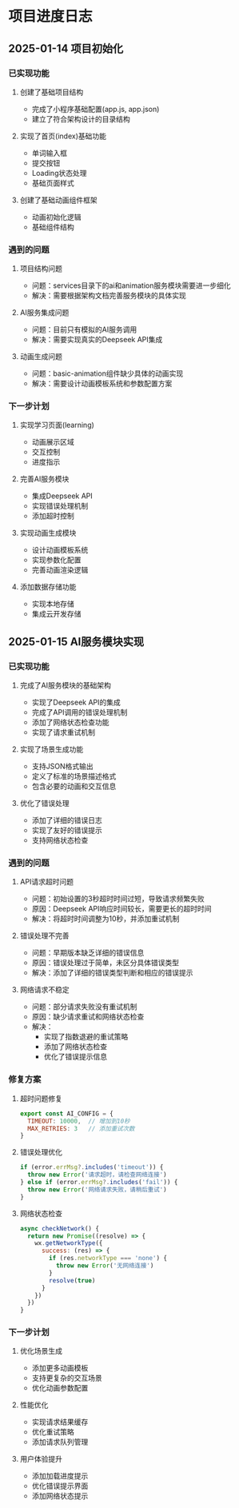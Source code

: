 # 项目进度日志

## 2025-01-14 项目初始化

### 已实现功能
1. 创建了基础项目结构
   - 完成了小程序基础配置(app.js, app.json)
   - 建立了符合架构设计的目录结构
   
2. 实现了首页(index)基础功能
   - 单词输入框
   - 提交按钮
   - Loading状态处理
   - 基础页面样式

3. 创建了基础动画组件框架
   - 动画初始化逻辑
   - 基础组件结构

### 遇到的问题
1. 项目结构问题
   - 问题：services目录下的ai和animation服务模块需要进一步细化
   - 解决：需要根据架构文档完善服务模块的具体实现

2. AI服务集成问题
   - 问题：目前只有模拟的AI服务调用
   - 解决：需要实现真实的Deepseek API集成

3. 动画生成问题
   - 问题：basic-animation组件缺少具体的动画实现
   - 解决：需要设计动画模板系统和参数配置方案

### 下一步计划
1. 实现学习页面(learning)
   - 动画展示区域
   - 交互控制
   - 进度指示

2. 完善AI服务模块
   - 集成Deepseek API
   - 实现错误处理机制
   - 添加超时控制

3. 实现动画生成模块
   - 设计动画模板系统
   - 实现参数化配置
   - 完善动画渲染逻辑

4. 添加数据存储功能
   - 实现本地存储
   - 集成云开发存储 

## 2025-01-15 AI服务模块实现

### 已实现功能
1. 完成了AI服务模块的基础架构
   - 实现了Deepseek API的集成
   - 完成了API调用的错误处理机制
   - 添加了网络状态检查功能
   - 实现了请求重试机制

2. 实现了场景生成功能
   - 支持JSON格式输出
   - 定义了标准的场景描述格式
   - 包含必要的动画和交互信息

3. 优化了错误处理
   - 添加了详细的错误日志
   - 实现了友好的错误提示
   - 支持网络状态检查

### 遇到的问题
1. API请求超时问题
   - 问题：初始设置的3秒超时时间过短，导致请求频繁失败
   - 原因：Deepseek API响应时间较长，需要更长的超时时间
   - 解决：将超时时间调整为10秒，并添加重试机制

2. 错误处理不完善
   - 问题：早期版本缺乏详细的错误信息
   - 原因：错误处理过于简单，未区分具体错误类型
   - 解决：添加了详细的错误类型判断和相应的错误提示

3. 网络请求不稳定
   - 问题：部分请求失败没有重试机制
   - 原因：缺少请求重试和网络状态检查
   - 解决：
     * 实现了指数退避的重试策略
     * 添加了网络状态检查
     * 优化了错误提示信息

### 修复方案
1. 超时问题修复
   ```javascript
   export const AI_CONFIG = {
     TIMEOUT: 10000,  // 增加到10秒
     MAX_RETRIES: 3   // 添加重试次数
   }
   ```

2. 错误处理优化
   ```javascript
   if (error.errMsg?.includes('timeout')) {
     throw new Error('请求超时，请检查网络连接')
   } else if (error.errMsg?.includes('fail')) {
     throw new Error('网络请求失败，请稍后重试')
   }
   ```

3. 网络状态检查
   ```javascript
   async checkNetwork() {
     return new Promise((resolve) => {
       wx.getNetworkType({
         success: (res) => {
           if (res.networkType === 'none') {
             throw new Error('无网络连接')
           }
           resolve(true)
         }
       })
     })
   }
   ```

### 下一步计划
1. 优化场景生成
   - 添加更多动画模板
   - 支持更复杂的交互场景
   - 优化动画参数配置

2. 性能优化
   - 实现请求结果缓存
   - 优化重试策略
   - 添加请求队列管理

3. 用户体验提升
   - 添加加载进度提示
   - 优化错误提示界面
   - 添加网络状态提示 